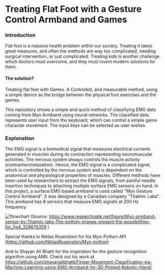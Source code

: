 # Treating Flat Foot with a Gesture Control Armband and Games

### Introduction
Flat foot is a massive health problem within our society. Treating it takes great measures, and often the methods are way too complicated, needing surgical intervention, or just complicated.
Treating kids is another challenge which doctors must overcome, and they must invent modern solutions for them.

#### The solution? 
Treating flat feet with Games. A Controlled, and measurable method, using a simple device as the bridge between the physical foot exercises and the games.

This repository shows a simple and quick method of classifying EMG data coming from Myo Armband using neural networks.
The classified data represents user input from the keyboard, which can control a simple game character movement.
The input keys can be selected as user wishes.


### Explanation 
The EMG signal is a biomedical signal that measures electrical currents generated in muscles during its contraction representing neuromuscular activities. The nervous system always controls the muscle activity (contraction/relaxation).
Hence, the EMG signal is a complicated signal, which is controlled by the nervous system and is dependent on the anatomical and physiological properties of muscles. 
Different methods have been used by researchers to extract the EMG signals, from painful needle insertion techniques to attaching multiple surface EMG sensors on hand.
In this project, a surface EMG based armband is used called "Myo Gesture Control Armband". 
It was designed by a Canadian company "Thalmic Labs". This armband has 8 sensors that measure EMG signals at 200 Hz frequency.

![flowchart](https://www.researchgate.net/profile/Diego_Faria2/publication/328676359/figure/fig4/AS:688256534446082@1541104553507/Myo-armband-sensor-by-Thalmic-labs-The-bottom-images-present-the-possibilities-for.png?raw=true)
(Source: https://www.researchgate.net/figure/Myo-armband-sensor-by-Thalmic-labs-The-bottom-images-present-the-possibilities-for_fig4_328676359 )



Special thanks to Niklas Rosenstein for his Myo-Python API
(https://github.com/NiklasRosenstein/Myo-python)

And to Shayan Ali Bhatti for the inspiration for the gesture recognition algorithm using ANN.
Check out his work at https://github.com/shayanalibhatti/Finger-Movement-Classification-via-Machine-Learning-using-EMG-Armband-for-3D-Printed-Robotic-Hand/

